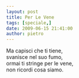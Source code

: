 ```yaml
---
layout: post
title: Per Le Vene
tags: [speciale,]
date: 2009-06-15 21:41:00
author: pietro
---
```

Ma capisci che ti tiene,<br/>svanisce nel suo fumo,<br/>ormai ti stringe per le vene,<br/>non ricordi cosa siamo.

